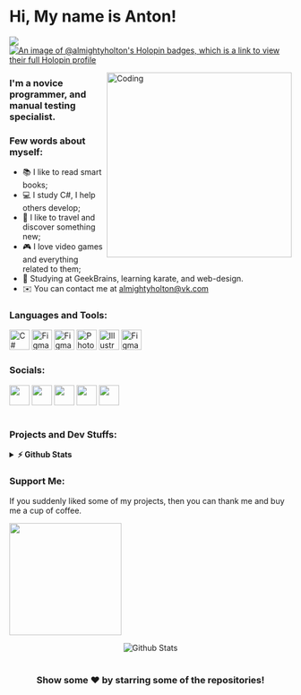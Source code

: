 Hi, My name is Anton!
==============================================================================================================================
![](https://komarev.com/ghpvc/?username=AlmightyHolton)
[![An image of @almightyholton's Holopin badges, which is a link to view their full Holopin profile](https://holopin.me/almightyholton)](https://holopin.io/@almightyholton)

<img align="right" alt="Coding" width="330" src="https://cdn.dribbble.com/users/1162077/screenshots/3848914/programmer.gif">

### I'm a novice programmer, and manual testing specialist.

### Few words about myself:

* 📚 I like to read smart books; 
* 💻 I study C#, I help others develop; 
* 🌄 I like to travel and discover something new; 
* 🎮 I love video games and everything related to them;
* 👘 Studying at GeekBrains, learning karate, and web-design.
* ✉️  You can contact me at [almightyholton@vk.com](mailto:almightyholton@@vk.com)

### Languages and Tools:

<p align="left">
<a href="https://docs.microsoft.com/en-us/dotnet/csharp/" target="_blank" rel="noreferrer"><img src="https://raw.githubusercontent.com/danielcranney/readme-generator/main/public/icons/skills/csharp-colored.svg" width="36" height="36" alt="C#" /></a>
<a href="https://git-scm.com/" target="_blank" rel="noreferrer"><img src="https://upload.wikimedia.org/wikipedia/commons/thumb/3/3f/Git_icon.svg/2048px-Git_icon.svg.png" width="36" height="36" alt="Figma" /></a>
<a href="https://code.visualstudio.com/" target="_blank" rel="noreferrer"><img src="https://upload.wikimedia.org/wikipedia/commons/9/9a/Visual_Studio_Code_1.35_icon.svg" width="36" height="36" alt="Figma" /></a>
<a href="https://www.adobe.com/uk/products/photoshop.html" target="_blank" rel="noreferrer"><img src="https://upload.wikimedia.org/wikipedia/commons/thumb/a/af/Adobe_Photoshop_CC_icon.svg/1051px-Adobe_Photoshop_CC_icon.svg.png" width="36" height="36" alt="Photoshop" /></a>
<a href="adobe.com/uk/products/illustrator.html" target="_blank" rel="noreferrer"><img src="https://upload.wikimedia.org/wikipedia/commons/thumb/f/fb/Adobe_Illustrator_CC_icon.svg/2101px-Adobe_Illustrator_CC_icon.svg.png" width="36" height="36" alt="Illustrator" /></a>
<a href="https://www.figma.com/" target="_blank" rel="noreferrer"><img src="https://i.pinimg.com/originals/66/8c/cc/668cccb3f734f342e07c0185e6d9a975.png" width="36" height="36" alt="Figma" /></a>
</p>

### Socials:

<p align="left"> 
<a href="https://vk.com/almightyholton" target="_blank" rel="noreferrer"><img src="https://upload.wikimedia.org/wikipedia/commons/thumb/f/f3/VK_Compact_Logo_%282021-present%29.svg/2048px-VK_Compact_Logo_%282021-present%29.svg.png" width="36" height="36" /></a>  
<a href="https://www.facebook.com/AlmightyHolton" target="_blank" rel="noreferrer"><img src="https://upload.wikimedia.org/wikipedia/commons/d/d5/Facebook_F_icon.svg" width="36" height="36" /></a> 
<a href="http://www.instagram.com/AlmightyHolton" target="_blank" rel="noreferrer"><img src="https://upload.wikimedia.org/wikipedia/commons/thumb/e/e7/Instagram_logo_2016.svg/768px-Instagram_logo_2016.svg.png" width="36" height="36" /></a> 
<a href="https://www.behance.com/antonvedernikov" target="_blank" rel="noreferrer"><img src="https://i.ibb.co/vdvgZw5/1.png" width="36" height="36" /></a>
<a href="https://www.linkedin.com/in/AlmightyHolton" target="_blank" rel="noreferrer"><img src="https://upload.wikimedia.org/wikipedia/commons/thumb/8/81/LinkedIn_icon.svg/2048px-LinkedIn_icon.svg.png" width="36" height="36" /></a></p>

#

<div align="center">

</div>

### Projects and Dev Stuffs:

<details>	
  <summary><b>⚡ Github Stats</b></summary>

  <br />
  <img height="180em" src="https://github-readme-stats.vercel.app/api?username=almightyholton&show_icons=true&hide_border=true&&count_private=true&include_all_commits=true" />
</details>


### Support Me:
If you suddenly liked some of my projects, then you can thank me and buy me a cup of coffee.

<a href="https://www.buymeacoffee.com/AlmightyHolton"><img src="https://cdn.buymeacoffee.com/buttons/v2/default-yellow.png" width="200" /></a>
<p align="center">
        <img src="https://raw.githubusercontent.com/mayhemantt/mayhemantt/Update/svg/Bottom.svg" alt="Github Stats" />
</p>


#

<div align="center">

### Show some ❤️ by starring some of the repositories!

</div>

